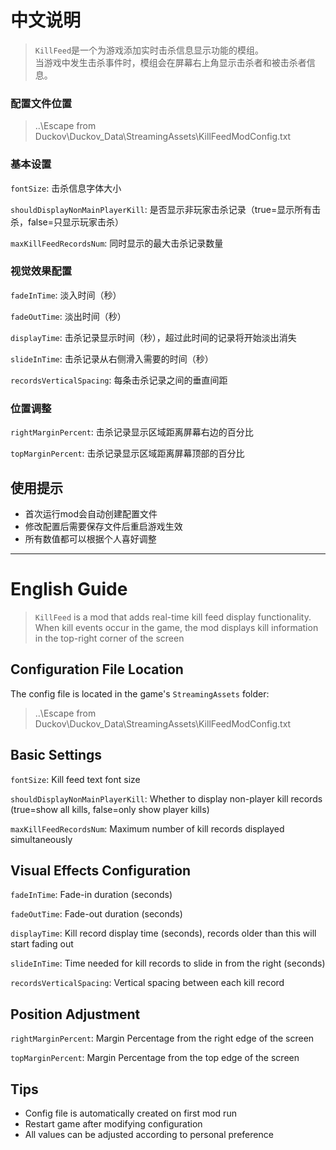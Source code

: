 # 中文说明
> `KillFeed`是一个为游戏添加实时击杀信息显示功能的模组。  
> 当游戏中发生击杀事件时，模组会在屏幕右上角显示击杀者和被击杀者信息。  

### 配置文件位置
>..\Escape from Duckov\Duckov_Data\StreamingAssets\KillFeedModConfig.txt
### 基本设置
`fontSize`: 击杀信息字体大小

`shouldDisplayNonMainPlayerKill`: 是否显示非玩家击杀记录（true=显示所有击杀，false=只显示玩家击杀）

`maxKillFeedRecordsNum`: 同时显示的最大击杀记录数量

### 视觉效果配置
`fadeInTime`: 淡入时间（秒）

`fadeOutTime`: 淡出时间（秒）

`displayTime`: 击杀记录显示时间（秒），超过此时间的记录将开始淡出消失

`slideInTime`: 击杀记录从右侧滑入需要的时间（秒）

`recordsVerticalSpacing`: 每条击杀记录之间的垂直间距

### 位置调整
`rightMarginPercent`: 击杀记录显示区域距离屏幕右边的百分比

`topMarginPercent`: 击杀记录显示区域距离屏幕顶部的百分比

## 使用提示
* 首次运行mod会自动创建配置文件
* 修改配置后需要保存文件后重启游戏生效
* 所有数值都可以根据个人喜好调整

***
# English Guide
> `KillFeed` is a mod that adds real-time kill feed display functionality.   
>When kill events occur in the game, the mod displays kill information in the top-right corner of the screen

## Configuration File Location
The config file is located in the game's `StreamingAssets` folder:

>..\Escape from Duckov\Duckov_Data\StreamingAssets\KillFeedModConfig.txt

## Basic Settings
`fontSize`: Kill feed text font size

`shouldDisplayNonMainPlayerKill`: Whether to display non-player kill records (true=show all kills, false=only show player kills)

`maxKillFeedRecordsNum`: Maximum number of kill records displayed simultaneously

## Visual Effects Configuration
`fadeInTime`: Fade-in duration (seconds)

`fadeOutTime`: Fade-out duration (seconds)

`displayTime`: Kill record display time (seconds), records older than this will start fading out

`slideInTime`: Time needed for kill records to slide in from the right (seconds)

`recordsVerticalSpacing`: Vertical spacing between each kill record

## Position Adjustment
`rightMarginPercent`: Margin Percentage from the right edge of the screen

`topMarginPercent`: Margin Percentage from the top edge of the screen

## Tips
* Config file is automatically created on first mod run
* Restart game after modifying configuration
* All values can be adjusted according to personal preference